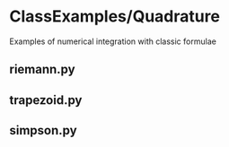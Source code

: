 # ClassExamples/Quadrature
Examples of numerical integration with classic formulae

## riemann.py

## trapezoid.py

## simpson.py
